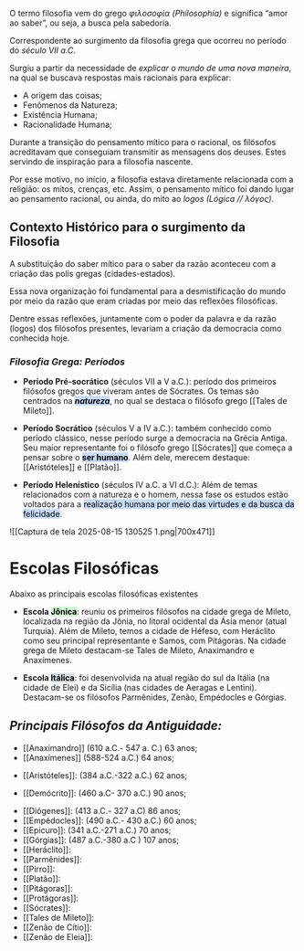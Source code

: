 
O termo filosofia vem do grego *φιλοσοφία (Philosophía)* e significa “amor ao saber”, ou seja, a busca pela sabedoria.


Correspondente ao surgimento da filosofia grega que ocorreu no período do *século VII  a.C*.

Surgiu a partir da necessidade de *explicar o mundo de uma nova maneira*, na qual se buscava respostas mais racionais para explicar:

- A origem das coisas;
- Fenômenos da Natureza;
- Existência Humana;
- Racionalidade Humana;

Durante a transição do pensamento mítico para o racional, os filósofos acreditavam que conseguiam transmitir as mensagens dos deuses. Estes servindo de inspiração para a filosofia nascente.

Por esse motivo, no início, a filosofia estava diretamente relacionada com a religião: os mitos, crenças, etc. Assim, o pensamento mítico foi dando lugar ao pensamento racional, ou ainda, do mito ao _logos_ *(Lógica // λόγος)*.

## **Contexto Histórico para o surgimento da Filosofia**

A substituição do saber mítico para o saber da razão aconteceu com a criação das polis gregas (cidades-estados). 

Essa nova organização foi fundamental para a desmistificação do mundo por meio da razão que eram criadas por meio das reflexões filosóficas.

Dentre essas reflexões,  juntamente com o poder da palavra e da razão (logos) dos filósofos presentes, levariam a criação da democracia como conhecida hoje.


### *Filosofia Grega: Períodos*

- **Período Pré-socrático** (séculos VII a V a.C.): período dos primeiros filósofos gregos que viveram antes de Sócrates. Os temas são centrados na ***<mark style="background: #ADCCFFA6;">natureza</mark>***, no qual se destaca o filósofo grego [[Tales de Mileto]].

- **Período Socrático** (séculos V a IV a.C.): também conhecido como período clássico, nesse período surge a democracia na Grécia Antiga. Seu maior representante foi o filósofo grego [[Sócrates]] que começa a pensar sobre o **<mark style="background: #ADCCFFA6;">ser humano</mark>**. Além dele, merecem destaque: [[Aristóteles]] e [[Platão]].

- **Período Helenístico** (séculos IV a.C. a VI d.C.): Além de temas relacionados com a natureza e o homem, nessa fase os estudos estão voltados para a <mark style="background: #ADCCFFA6;">realização humana por meio das virtudes e da busca da felicidade</mark>.

![[Captura de tela 2025-08-15 130525 1.png|700x471]]

# Escolas Filosóficas
Abaixo as principais escolas filosóficas existentes 

- **Escola <mark style="background: #BBFABBA6;">Jônica</mark>**: reuniu os primeiros filósofos na cidade grega de Mileto, localizada na região da Jônia, no litoral ocidental da Ásia menor (atual Turquia). Além de Mileto, temos a cidade de Héfeso, com Heráclito como seu principal representante e Samos, com Pitágoras. Na cidade grega de Mileto destacam-se Tales de Mileto, Anaximandro e Anaxímenes.


- **Escola <mark style="background: #CACFD9A6;">Itálica</mark>**: foi desenvolvida na atual região do sul da Itália (na cidade de Elei) e da Sicília (nas cidades de Aeragas e Lentini). Destacam-se os filósofos Parmênides, Zenão, Empédocles e Górgias.


## ***Principais Filósofos da Antiguidade:***


* [[Anaximandro]] (610 a.C.- 547 a. C.) 63 anos;
* [[Anaxímenes]] (588-524 a.C.) 64 anos;
- [[Aristóteles]]: (384 a.C.-322 a.C.) 62 anos;
* [[Demócrito]]: (460 a.C- 370 a.C.) 90 anos;
- [[Diógenes]]: (413 a.C.- 327 a.C) 86 anos;
- [[Empédocles]]: (490 a.C.- 430 a.C.) 60 anos;
- [[Epicuro]]: (341 a.C.-271 a.C.) 70 anos;
- [[Górgias]]: (487 a.C.-380 a.C ) 107 anos;
- [[Heráclito]]:
- [[Parmênides]]:
- [[Pirro]]:
- [[Platão]]:
- [[Pitágoras]]:
- [[Protágoras]]:
- [[Sócrates]]:
- [[Tales de Mileto]]:
- [[Zenão de Cítio]]:
- [[Zenão de Eleia]]:
